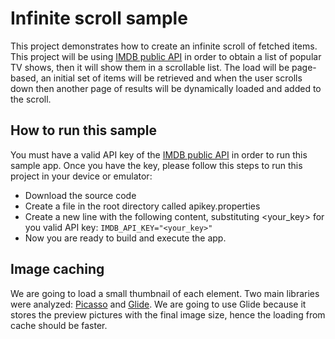 # Infinite scroll sample

This project demonstrates how to create an infinite scroll of fetched items.
This project will be using [IMDB public API](https://developers.themoviedb.org/3/getting-started/introduction) in order to obtain a list of popular TV shows, 
then it will show them in a scrollable list.
The load will be page-based, an initial set of items will be retrieved and when the user
scrolls down then another page of results will be dynamically loaded and added to the scroll.

## How to run this sample

You must have a valid API key of the [IMDB public API](https://developers.themoviedb.org/3/getting-started/introduction) in order to run this sample app. Once you 
have the key, please follow this steps to run this project in your device or emulator:

- Download the source code
- Create a file in the root directory called apikey.properties
- Create a new line with the following content, substituting <your_key> for you valid API key: `IMDB_API_KEY="<your_key>"`
- Now you are ready to build and execute the app.

## Image caching

We are going to load a small thumbnail of each element. Two main libraries were analyzed: [Picasso](https://square.github.io/picasso/) and [Glide](https://github.com/bumptech/glide). We are going to use Glide because it stores the preview pictures with the final image size, hence the loading from cache should be faster.
